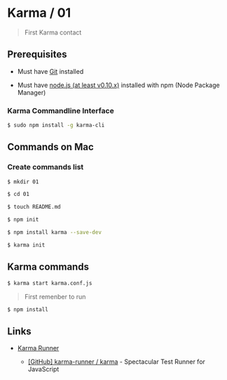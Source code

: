 # Karma / 01

> First Karma contact


## Prerequisites

* Must have [Git](http://git-scm.com/) installed

* Must have [node.js (at least v0.10.x)](http://nodejs.org/) installed with npm (Node Package Manager)

### Karma Commandline Interface

```bash
$ sudo npm install -g karma-cli
```


## Commands on Mac

### Create commands list

```bash
$ mkdir 01

$ cd 01

$ touch README.md

$ npm init

$ npm install karma --save-dev

$ karma init
```


## Karma commands

```bash
$ karma start karma.conf.js
```

> First remenber to run

```bash
$ npm install
```


## Links

* [Karma Runner](https://karma-runner.github.io/)

  * [[GitHub] karma-runner / karma](https://github.com/karma-runner/karma) - Spectacular Test Runner for JavaScript
